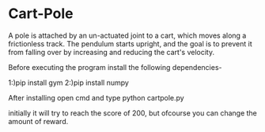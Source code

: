 # Cart-Pole
 A pole is attached by an un-actuated joint to a cart, which moves along a frictionless track. The pendulum starts upright, and the goal is to prevent it from falling over by increasing and reducing the cart's velocity.

Before executing the program install the following dependencies-

1:)pip install gym
2:)pip install numpy

After installing open cmd and type
python cartpole.py

initially it will try to reach the score of 200, but ofcourse you can change the amount of reward.
